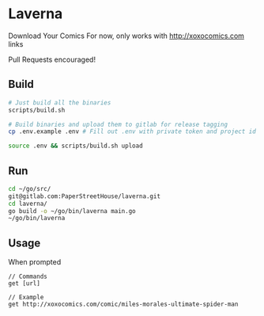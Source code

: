 # Laverna
Download Your Comics
For now, only works with http://xoxocomics.com links

Pull Requests encouraged!

## Build

```bash
# Just build all the binaries
scripts/build.sh

# Build binaries and upload them to gitlab for release tagging
cp .env.example .env # Fill out .env with private token and project id

source .env && scripts/build.sh upload

```

## Run
```bash
cd ~/go/src/
git@gitlab.com:PaperStreetHouse/laverna.git
cd laverna/
go build -o ~/go/bin/laverna main.go
~/go/bin/laverna
```

## Usage
When prompted
```
// Commands
get [url]

// Example
get http://xoxocomics.com/comic/miles-morales-ultimate-spider-man
```
